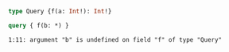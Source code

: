 ```graphql
type Query {f(a: Int!): Int!}
```

```graphql
query { f(b: *) }
```

```
1:11: argument "b" is undefined on field "f" of type "Query"
```